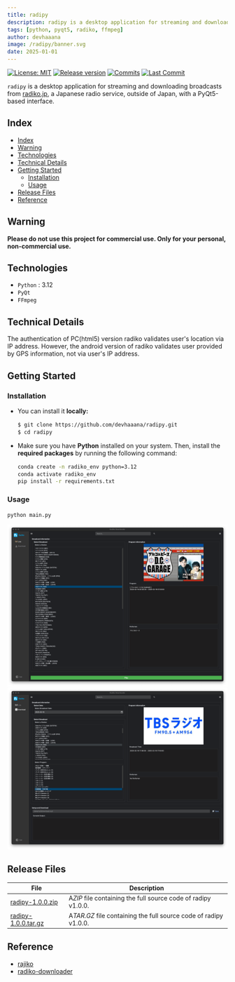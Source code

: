 ```yaml
---
title: radipy
description: radipy is a desktop application for streaming and downloading broadcasts from radiko, a Japanese radio service, with PyQt5-based interface.
tags: [python, pyqt5, radiko, ffmpeg]
author: devhaaana
image: /radipy/banner.svg
date: 2025-01-01
---
```


[![License: MIT](https://img.shields.io/badge/License-MIT-yellow.svg?style=for-the-badge)](https://github.com/devhaaana/radipy/blob/main/LICENSE)
[![Release version](https://img.shields.io/github/release/devhaaana/radipy.svg?label=Download&style=for-the-badge)](#release-files "Release Files")
[![Commits](https://img.shields.io/github/commit-activity/y/devhaaana/radipy.svg?label=commits&style=for-the-badge)](https://github.com/devhaaana/radipy/commits "Commit History")
[![Last Commit](https://img.shields.io/github/last-commit/devhaaana/radipy.svg?label=&style=for-the-badge&display_timestamp=committer)](https://github.com/devhaaana/radipy/pulse/monthly "Last Commit")

`radipy` is a desktop application for streaming and downloading broadcasts from [radiko.jp](https://radiko.jp/), a Japanese radio service, outside of Japan, with a PyQt5-based interface.

## Index

<div class="index-container">
  <ul>
    <li><a href="#index">Index</a></li>
    <li><a href="#warning">Warning</a></li>
    <li><a href="#technologies">Technologies</a></li>
    <li><a href="#technical-details">Technical Details</a></li>
    <li><a href="#getting-started">Getting Started</a>
      <ul>
        <li><a href="#installation">Installation</a></li>
        <li><a href="#usage">Usage</a></li>
      </ul>
    </li>
    <li><a href="#release-files">Release Files</a></li>
    <li><a href="#reference">Reference</a></li>
  </ul>
</div>

## Warning

**Please do not use this project for commercial use. Only for your personal, non-commercial use.**

## Technologies

- `Python` : 3.12
- `PyQt`
- `FFmpeg`

## Technical Details

The authentication of PC(html5) version radiko validates user's location via IP address.
However, the android version of radiko validates user provided by GPS information, not via user's IP address.

## Getting Started

### Installation

- You can install it **locally:**
  ```bash
  $ git clone https://github.com/devhaaana/radipy.git
  $ cd radipy
  ```
- Make sure you have **Python** installed on your system. Then, install the **required packages** by running the following command:
  ```bash
  conda create -n radiko_env python=3.12
  conda activate radiko_env
  pip install -r requirements.txt
  ```

### Usage

```bash
python main.py
```

![base-ui-live](../assets/images/archives/radipy/base-ui-live.png)
![base-ui-download](../assets/images/archives/radipy/base-ui-download.png)

## Release Files

| File | Description |
| --- | --- |
| [radipy-1.0.0.zip](https://github.com/devhaaana/radipy/archive/refs/tags/v1.0.0.zip)       | A*ZIP* file containing the full source code of radipy v1.0.0.    |
| [radipy-1.0.0.tar.gz](https://github.com/devhaaana/radipy/archive/refs/tags/v1.0.0.tar.gz) | A*TAR.GZ* file containing the full source code of radipy v1.0.0. |

## Reference

- [rajiko](https://github.com/jackyzy823/rajiko)
- [radiko-downloader](https://github.com/devhaaana/radiko-downloader.git)
